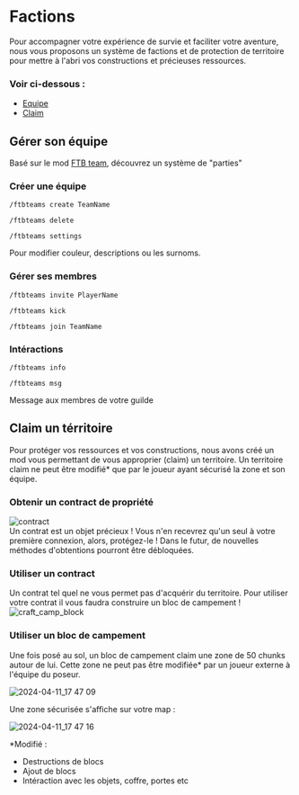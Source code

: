 # Factions
Pour accompagner votre expérience de survie et faciliter votre aventure, nous vous proposons un système de factions et de protection de territoire pour mettre à l'abri vos constructions et précieuses ressources. <br >

### Voir ci-dessous : 
- [Equipe](#gérer-son-équipe)
- [Claim](#claim-un-térritoire)


## Gérer son équipe
Basé sur le mod [FTB team](https://www.curseforge.com/minecraft/mc-mods/ftb-teams-forge), découvrez un système de "parties"

### Créer une équipe 
```
/ftbteams create TeamName
```
```
/ftbteams delete	
```
```
/ftbteams settings
```
Pour modifier couleur, descriptions ou les surnoms.

### Gérer ses membres
```
/ftbteams invite PlayerName
```
```
/ftbteams kick
```
```
/ftbteams join TeamName
```
### Intéractions
```
/ftbteams info
```
```
/ftbteams msg
```
Message aux membres de votre guilde

## Claim un térritoire

Pour protéger vos ressources et vos constructions, nous avons créé un mod vous permettant de vous approprier (claim) un territoire.
Un territoire claim ne peut être modifié* que par le joueur ayant sécurisé la zone et son équipe. 

### Obtenir un contract de propriété 
![contract](https://github.com/McBigProject/Minecraft_Big_Adventure/assets/113355529/a461ae51-eaec-46e3-84d9-36c660654020) <br >
Un contrat est un objet précieux !  Vous n'en recevrez qu'un seul à votre première connexion,  alors, protégez-le ! Dans le futur, de nouvelles méthodes d'obtentions pourront être débloquées.

### Utiliser un contract 
Un contrat tel quel ne vous permet pas d'acquérir du territoire. Pour utiliser votre contrat il vous faudra construire un bloc de campement ! <br >
![craft_camp_block](https://github.com/McBigProject/Minecraft_Big_Adventure/assets/113355529/10c964b1-7329-4a75-8ed8-9bcabb858b69)<br >

### Utiliser un bloc de campement 
Une fois posé au sol, un bloc de campement claim une zone de 50 chunks autour de lui. Cette zone ne peut pas être modifiée* par un joueur externe à l'équipe du poseur.<br >


![2024-04-11_17 47 09](https://github.com/McBigProject/Minecraft_Big_Adventure/assets/113355529/2d105ea0-a6b4-4c7d-a0fe-bb0a492b5e46) <br >


Une zone sécurisée s'affiche sur votre map : <br >


![2024-04-11_17 47 16](https://github.com/McBigProject/Minecraft_Big_Adventure/assets/113355529/eb35a356-af9d-4166-a51e-c5227573cdd8) <br >





*Modifié : 
- Destructions de blocs
- Ajout de blocs
- Intéraction avec les objets, coffre, portes etc

